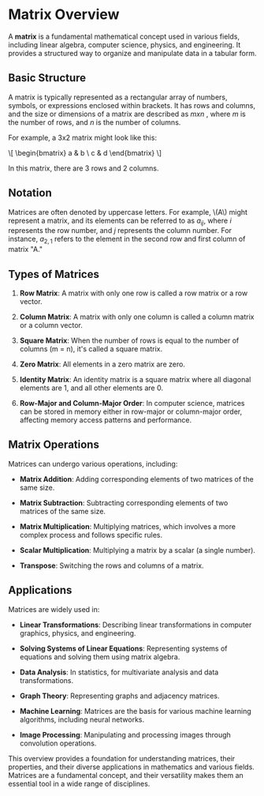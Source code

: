 # Matrix Overview

A **matrix** is a fundamental mathematical concept used in various fields, including linear algebra, computer science, physics, and engineering. It provides a structured way to organize and manipulate data in a tabular form.

## Basic Structure

A matrix is typically represented as a rectangular array of numbers, symbols, or expressions enclosed within brackets. It has rows and columns, and the size or dimensions of a matrix are described as $m x n$ , where $m$ is the number of rows, and $n$ is the number of columns.

For example, a 3x2 matrix might look like this:

\\[
\begin{bmatrix} a & b \\ c & d \end{bmatrix}
\\]

In this matrix, there are 3 rows and 2 columns.

## Notation

Matrices are often denoted by uppercase letters. For example, \\(A\\) might represent a matrix, and its elements can be referred to as $a_{ij}$, where $i$ represents the row number, and $j$ represents the column number. For instance, $a_{2,1}$ refers to the element in the second row and first column of matrix "A."

## Types of Matrices

1. **Row Matrix**: A matrix with only one row is called a row matrix or a row vector.

2. **Column Matrix**: A matrix with only one column is called a column matrix or a column vector.

3. **Square Matrix**: When the number of rows is equal to the number of columns (m = n), it's called a square matrix.

4. **Zero Matrix**: All elements in a zero matrix are zero.

5. **Identity Matrix**: An identity matrix is a square matrix where all diagonal elements are 1, and all other elements are 0.

6. **Row-Major and Column-Major Order**: In computer science, matrices can be stored in memory either in row-major or column-major order, affecting memory access patterns and performance.

## Matrix Operations

Matrices can undergo various operations, including:

- **Matrix Addition**: Adding corresponding elements of two matrices of the same size.

- **Matrix Subtraction**: Subtracting corresponding elements of two matrices of the same size.

- **Matrix Multiplication**: Multiplying matrices, which involves a more complex process and follows specific rules.

- **Scalar Multiplication**: Multiplying a matrix by a scalar (a single number).

- **Transpose**: Switching the rows and columns of a matrix.

## Applications

Matrices are widely used in:

- **Linear Transformations**: Describing linear transformations in computer graphics, physics, and engineering.

- **Solving Systems of Linear Equations**: Representing systems of equations and solving them using matrix algebra.

- **Data Analysis**: In statistics, for multivariate analysis and data transformations.

- **Graph Theory**: Representing graphs and adjacency matrices.

- **Machine Learning**: Matrices are the basis for various machine learning algorithms, including neural networks.

- **Image Processing**: Manipulating and processing images through convolution operations.

This overview provides a foundation for understanding matrices, their properties, and their diverse applications in mathematics and various fields. Matrices are a fundamental concept, and their versatility makes them an essential tool in a wide range of disciplines.
